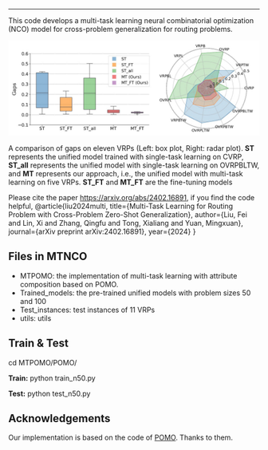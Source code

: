 ------

This code develops a multi-task learning neural combinatorial optimization (NCO) model for cross-problem generalization for routing problems. 

![](https://github.com/FeiLiu36/MTNCO/blob/main/results.jpg)

A comparison of gaps on eleven VRPs (Left: box plot, Right: radar plot). **ST** represents the unified model trained with single-task learning on CVRP, **ST\_all** represents the unified model with single-task learning on OVRPBLTW, and **MT** represents our approach, i.e., the unified model with multi-task learning on five VRPs. **ST\_FT** and **MT\_FT** are the fine-tuning models

Please cite the paper https://arxiv.org/abs/2402.16891, if you find the code helpful, 
@article{liu2024multi,
  title={Multi-Task Learning for Routing Problem with Cross-Problem Zero-Shot Generalization},
  author={Liu, Fei and Lin, Xi and Zhang, Qingfu and Tong, Xialiang and Yuan, Mingxuan},
  journal={arXiv preprint arXiv:2402.16891},
  year={2024}
}

## Files in MTNCO

+ MTPOMO: the implementation of multi-task learning with attribute composition based on POMO.
+ Trained_models: the pre-trained unified models with problem sizes 50 and 100 
+ Test_instances: test instances of 11 VRPs
+ utils: utils

## Train & Test

cd MTPOMO/POMO/

**Train:**  python train_n50.py

**Test:**  python test_n50.py



## Acknowledgements

Our implementation is based on the code of [POMO](https://github.com/yd-kwon/POMO/tree/master/NEW_py_ver). Thanks to them.
